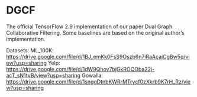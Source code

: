 # DGCF
The official TensorFlow 2.9 implementation of our paper Dual Graph Collaborative Filtering. Some baselines are based on the original author’s implementation.

Datasets:
ML_100K: https://drive.google.com/file/d/1BJ_emKk0FsS9Oszb6n7iRaAcajCgBw5q/view?usp=sharing
Yelp: https://drive.google.com/file/d/1dW9Qhov7bjGkROQOba22j-acT_sN1tvB/view?usp=sharing
Gowalla: https://drive.google.com/file/d/1snggDtnbKWRrMTrycf0zXkrb9K7rH_Rz/view?usp=sharing
